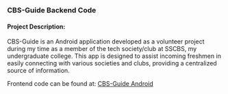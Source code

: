 ### CBS-Guide Backend Code
#### Project Description:
CBS-Guide is an Android application developed as a volunteer project during my time as a member of the tech society/club at SSCBS, my undergraduate college. This app is designed to assist incoming freshmen in easily connecting with various societies and clubs, providing a centralized source of information.

Frontend code can be found at:
[CBS-Guide Android](https://github.com/v4run75/CBS-Guide/)
